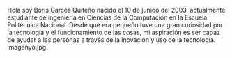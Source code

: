 Hola soy Boris Garcés Quiteño nacido el 10 de junioo del 2003, actualmente estudiante de ingeniería en Ciencias de la Computación en la Escuela Politécnica Nacional. Desde que era pequeño tuve una gran curiosidad por la tecnología y el funcionamiento de las cosas, mi aspiración es ser capaz de ayudar a las personas a través de la inovación y uso de la tecnología.  imagenyo.jpg.